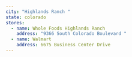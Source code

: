 ```yaml
---
city: "Highlands Ranch "
state: colorado
stores:
  - name: Whole Foods Highlands Ranch
    address: "9366 South Colorado Boulevard "
  - name: Walmart
    address: 6675 Business Center Drive
---
```

